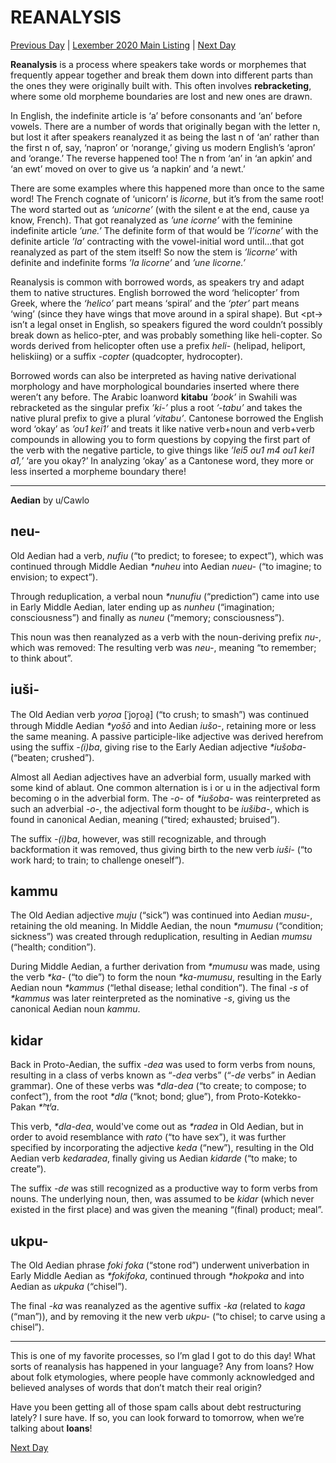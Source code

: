 # REANALYSIS
[Previous Day](15) | [Lexember 2020 Main Listing](../../toc_lex21) | [Next Day](17)

**Reanalysis** is a process where speakers take words or morphemes that frequently appear together and break them down into different parts than the ones they were originally built with. This often involves **rebracketing**, where some old morpheme boundaries are lost and new ones are drawn.

In English, the indefinite article is ‘a’ before consonants and ‘an’ before vowels. There are a number of words that originally began with the letter n, but lost it after speakers reanalyzed it as being the last n of ‘an’ rather than the first n of, say, ‘napron’ or ‘norange,’ giving us modern English’s ‘apron’ and ‘orange.’ The reverse happened too! The n from ‘an’ in ‘an apkin’ and ‘an ewt’ moved on over to give us ‘a napkin’ and ‘a newt.’

There are some examples where this happened more than once to the same word! The French cognate of ‘unicorn’ is _licorne_, but it’s from the same root! The word started out as _‘unicorne’_ (with the silent e at the end, cause ya know, French). That got reanalyzed as _’une icorne’_ with the feminine indefinite article _’une.’_ The definite form of that would be _’l’icorne’_ with the definite article _’la’_ contracting with the vowel-initial word until…that got reanalyzed as part of the stem itself! So now the stem is _’licorne’_ with definite and indefinite forms _’la licorne’_ and _’une licorne.’_

Reanalysis is common with borrowed words, as speakers try and adapt them to native structures. English borrowed the word ‘helicopter’ from Greek, where the _‘helico’_ part means ‘spiral’ and the _‘pter’_ part means ‘wing’ (since they have wings that move around in a spiral shape). But \<pt-\> isn’t a legal onset in English, so speakers figured the word couldn’t possibly break down as helico-pter, and was probably something like heli-copter. So words derived from helicopter often use a prefix _heli-_ (helipad, heliport, heliskiing) or a suffix _-copter_ (quadcopter, hydrocopter).

Borrowed words can also be interpreted as having native derivational morphology and have morphological boundaries inserted where there weren’t any before. The Arabic loanword **kitabu** _’book’_ in Swahili was rebracketed as the singular prefix _’ki-’_ plus a root _’-tabu’_ and takes the native plural prefix to give a plural _’vitabu’_. Cantonese borrowed the English word ‘okay’ as _’ou1 kei1’_ and treats it like native verb+noun and verb+verb compounds in allowing you to form questions by copying the first part of the verb with the negative particle, to give things like _’lei5 ou1 m4 ou1 kei1 a1,’_ ‘are you okay?’ In analyzing ‘okay’ as a Cantonese word, they more or less inserted a morpheme boundary there!

-----

**Aedian** by u/Cawlo

## neu-

Old Aedian had a verb, _nufiu_ (“to predict; to foresee; to expect”), which was continued through Middle Aedian _\*nuheu_ into Aedian _nueu-_ (“to imagine; to envision; to expect”).

Through reduplication, a verbal noun _\*nunufiu_ (“prediction”) came into use in Early Middle Aedian, later ending up as _nunheu_ (“imagination; consciousness”) and finally as _nuneu_ (“memory; consciousness”).

This noun was then reanalyzed as a verb with the noun-deriving prefix _nu-_, which was removed: The resulting verb was _neu-_, meaning “to remember; to think about”.

## iuši-

The Old Aedian verb _yoṛoa_ \[ˈjor̥oa̯\] (“to crush; to smash”) was continued through Middle Aedian _\*yošō_ and into Aedian _iušo-_, retaining more or less the same meaning. A passive participle-like adjective was derived herefrom using the suffix _-(i)ba_, giving rise to the Early Aedian adjective _\*iušoba-_ (“beaten; crushed”).

Almost all Aedian adjectives have an adverbial form, usually marked with some kind of ablaut. One common alternation is i or u in the adjectival form becoming o in the adverbial form. The _-o-_ of _\*iušoba-_ was reinterpreted as such an adverbial _-o-_, the adjectival form thought to be _iušiba-_, which is found in canonical Aedian, meaning (“tired; exhausted; bruised”).

The suffix _-(i)ba_, however, was still recognizable, and through backformation it was removed, thus giving birth to the new verb _iuši-_ (“to work hard; to train; to challenge oneself”).

## kammu

The Old Aedian adjective _muju_ (“sick”) was continued into Aedian _musu-_, retaining the old meaning. In Middle Aedian, the noun _\*mumusu_ (“condition; sickness”) was created through reduplication, resulting in Aedian _mumsu_ (“health; condition”).

During Middle Aedian, a further derivation from _\*mumusu_ was made, using the verb _\*ka-_ (“to die”) to form the noun _\*ka-mumusu_, resulting in the Early Aedian noun _\*kammus_ (“lethal disease; lethal condition”). The final _-s_ of _\*kammus_ was later reinterpreted as the nominative _-s_, giving us the canonical Aedian noun _kammu_.

## kidar

Back in Proto-Aedian, the suffix _-dea_ was used to form verbs from nouns, resulting in a class of verbs known as “_-dea_ verbs” (“_-de_ verbs” in Aedian grammar). One of these verbs was _\*dla-dea_ (“to create; to compose; to confect”), from the root _\*dla_ (“knot; bond; glue”), from Proto-Kotekko-Pakan _\*ʰtˡa_.

This verb, _\*dla-dea_, would've come out as _\*radea_ in Old Aedian, but in order to avoid resemblance with _rato_ (“to have sex”), it was further specified by incorporating the adjective _keda_ (“new”), resulting in the Old Aedian verb _kedaradea_, finally giving us Aedian _kidarde_ (“to make; to create”).

The suffix _-de_ was still recognized as a productive way to form verbs from nouns. The underlying noun, then, was assumed to be _kidar_ (which never existed in the first place) and was given the meaning “(final) product; meal”.

## ukpu-

The Old Aedian phrase _foki foka_ (“stone rod”) underwent univerbation in Early Middle Aedian as _\*fokifoka_, continued through _\*hokpoka_ and into Aedian as _ukpuka_ (“chisel”).

The final _-ka_ was reanalyzed as the agentive suffix _-ka_ (related to _kaga_ (“man”)), and by removing it the new verb _ukpu-_ (“to chisel; to carve using a chisel”).

-----

This is one of my favorite processes, so I’m glad I got to do this day! What sorts of reanalysis has happened in your language? Any from loans? How about folk etymologies, where people have commonly acknowledged and believed analyses of words that don’t match their real origin?

Have you been getting all of those spam calls about debt restructuring lately? I sure have. If so, you can look forward to tomorrow, when we’re talking about **loans**!

[Next Day](17)
